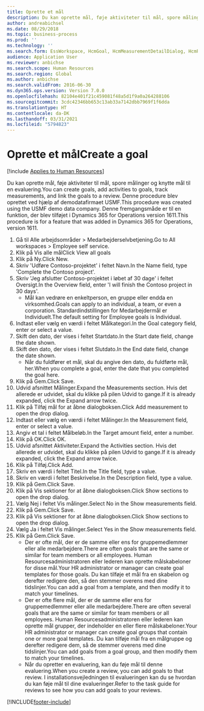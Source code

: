 ```yaml
---
title: Oprette et mål
description: Du kan oprette mål, føje aktiviteter til mål, spore målinger og knytte mål til en evaluering.
author: andreabichsel
ms.date: 08/29/2018
ms.topic: business-process
ms.prod: ''
ms.technology: ''
ms.search.form: EssWorkspace, HcmGoal, HcmMeasurementDetailDialog, HcmPerfJournalAdd, HcmGoalChangeSettings, HcmEmployeeDevelopmentWorkspace
audience: Application User
ms.reviewer: anbichse
ms.search.scope: Human Resources
ms.search.region: Global
ms.author: anbichse
ms.search.validFrom: 2016-06-30
ms.dyn365.ops.version: Version 7.0.0
ms.openlocfilehash: 82104e401f21c459081f48a5d1f9a0a264288106
ms.sourcegitcommit: 3cdc42346bb653c13ab33a7142dbb7969f1f6dda
ms.translationtype: HT
ms.contentlocale: da-DK
ms.lasthandoff: 03/31/2021
ms.locfileid: "5794823"
---
```

# <a name="create-a-goal"></a><span data-ttu-id="f0002-103">Oprette et mål</span><span class="sxs-lookup"><span data-stu-id="f0002-103">Create a goal</span></span>

[!include [Applies to Human Resources](../includes/applies-to-hr.md)]

<span data-ttu-id="f0002-104">Du kan oprette mål, føje aktiviteter til mål, spore målinger og knytte mål til en evaluering.</span><span class="sxs-lookup"><span data-stu-id="f0002-104">You can create goals, add activities to goals, track measurements, and link the goals to a review.</span></span> <span data-ttu-id="f0002-105">Denne procedure blev oprettet ved hjælp af demodatafirmaet USMF.</span><span class="sxs-lookup"><span data-stu-id="f0002-105">This procedure was created using the USMF demo data company.</span></span> <span data-ttu-id="f0002-106">Denne fremgangsmåde er til en funktion, der blev tilføjet i Dynamics 365 for Operations version 1611.</span><span class="sxs-lookup"><span data-stu-id="f0002-106">This procedure is for a feature that was added in Dynamics 365 for Operations, version 1611.</span></span>

1. <span data-ttu-id="f0002-107">Gå til Alle arbejdsområder > Medarbejderselvbetjening.</span><span class="sxs-lookup"><span data-stu-id="f0002-107">Go to All workspaces > Employee self service.</span></span>
2. <span data-ttu-id="f0002-108">Klik på Vis alle mål</span><span class="sxs-lookup"><span data-stu-id="f0002-108">Click View all goals</span></span>
3. <span data-ttu-id="f0002-109">Klik på Ny.</span><span class="sxs-lookup"><span data-stu-id="f0002-109">Click New.</span></span>
4. <span data-ttu-id="f0002-110">Skriv 'Udføre Contoso-projektet' i feltet Navn.</span><span class="sxs-lookup"><span data-stu-id="f0002-110">In the Name field, type 'Complete the Contoso project'.</span></span>
5. <span data-ttu-id="f0002-111">Skriv 'Jeg afslutter Contoso-projektet i løbet af 30 dage' i feltet Oversigt.</span><span class="sxs-lookup"><span data-stu-id="f0002-111">In the Overview field, enter 'I will finish the Contoso project in 30 days'.</span></span>
    * <span data-ttu-id="f0002-112">Mål kan vedrøre en enkeltperson, en gruppe eller endda en virksomhed.</span><span class="sxs-lookup"><span data-stu-id="f0002-112">Goals can apply to an individual, a team, or even a corporation.</span></span> <span data-ttu-id="f0002-113">Standardindstillingen for Medarbejdermål er Individuelt.</span><span class="sxs-lookup"><span data-stu-id="f0002-113">The default setting for Employee goals is Individual.</span></span>  
6. <span data-ttu-id="f0002-114">Indtast eller vælg en værdi i feltet Målkategori.</span><span class="sxs-lookup"><span data-stu-id="f0002-114">In the Goal category field, enter or select a value.</span></span>
7. <span data-ttu-id="f0002-115">Skift den dato, der vises i feltet Startdato.</span><span class="sxs-lookup"><span data-stu-id="f0002-115">In the Start date field, change the date shown.</span></span>
8. <span data-ttu-id="f0002-116">Skift den dato, der vises i feltet Slutdato.</span><span class="sxs-lookup"><span data-stu-id="f0002-116">In the End date field, change the date shown.</span></span>
    * <span data-ttu-id="f0002-117">Når du fuldfører et mål, skal du angive den dato, du fuldførte mål, her.</span><span class="sxs-lookup"><span data-stu-id="f0002-117">When you complete a goal, enter the date that you completed the goal here.</span></span>  
9. <span data-ttu-id="f0002-118">Klik på Gem.</span><span class="sxs-lookup"><span data-stu-id="f0002-118">Click Save.</span></span>
10. <span data-ttu-id="f0002-119">Udvid afsnittet Målinger.</span><span class="sxs-lookup"><span data-stu-id="f0002-119">Expand the Measurements section.</span></span> <span data-ttu-id="f0002-120">Hvis det allerede er udvidet, skal du klikke på pilen Udvid to gange.</span><span class="sxs-lookup"><span data-stu-id="f0002-120">If it is already expanded, click the Expand arrow twice.</span></span>
11. <span data-ttu-id="f0002-121">Klik på Tilføj mål for at åbne dialogboksen.</span><span class="sxs-lookup"><span data-stu-id="f0002-121">Click Add measurement to open the drop dialog.</span></span>
12. <span data-ttu-id="f0002-122">Indtast eller vælg en værdi i feltet Målinger.</span><span class="sxs-lookup"><span data-stu-id="f0002-122">In the Measurement field, enter or select a value.</span></span>
13. <span data-ttu-id="f0002-123">Angiv et tal i feltet Målbeløb.</span><span class="sxs-lookup"><span data-stu-id="f0002-123">In the Target amount field, enter a number.</span></span>
14. <span data-ttu-id="f0002-124">Klik på OK.</span><span class="sxs-lookup"><span data-stu-id="f0002-124">Click OK.</span></span>
15. <span data-ttu-id="f0002-125">Udvid afsnittet Aktiviteter.</span><span class="sxs-lookup"><span data-stu-id="f0002-125">Expand the Activities section.</span></span> <span data-ttu-id="f0002-126">Hvis det allerede er udvidet, skal du klikke på pilen Udvid to gange.</span><span class="sxs-lookup"><span data-stu-id="f0002-126">If it is already expanded, click the Expand arrow twice.</span></span>
16. <span data-ttu-id="f0002-127">Klik på Tilføj.</span><span class="sxs-lookup"><span data-stu-id="f0002-127">Click Add.</span></span>
17. <span data-ttu-id="f0002-128">Skriv en værdi i feltet Titel.</span><span class="sxs-lookup"><span data-stu-id="f0002-128">In the Title field, type a value.</span></span>
18. <span data-ttu-id="f0002-129">Skriv en værdi i feltet Beskrivelse.</span><span class="sxs-lookup"><span data-stu-id="f0002-129">In the Description field, type a value.</span></span>
19. <span data-ttu-id="f0002-130">Klik på Gem.</span><span class="sxs-lookup"><span data-stu-id="f0002-130">Click Save.</span></span>
20. <span data-ttu-id="f0002-131">Klik på Vis sektioner for at åbne dialogboksen.</span><span class="sxs-lookup"><span data-stu-id="f0002-131">Click Show sections to open the drop dialog.</span></span>
21. <span data-ttu-id="f0002-132">Vælg Nej i feltet Vis målinger.</span><span class="sxs-lookup"><span data-stu-id="f0002-132">Select No in the Show measurements field.</span></span>
22. <span data-ttu-id="f0002-133">Klik på Gem.</span><span class="sxs-lookup"><span data-stu-id="f0002-133">Click Save.</span></span>
23. <span data-ttu-id="f0002-134">Klik på Vis sektioner for at åbne dialogboksen.</span><span class="sxs-lookup"><span data-stu-id="f0002-134">Click Show sections to open the drop dialog.</span></span>
24. <span data-ttu-id="f0002-135">Vælg Ja i feltet Vis målinger.</span><span class="sxs-lookup"><span data-stu-id="f0002-135">Select Yes in the Show measurements field.</span></span>
25. <span data-ttu-id="f0002-136">Klik på Gem.</span><span class="sxs-lookup"><span data-stu-id="f0002-136">Click Save.</span></span>
    * <span data-ttu-id="f0002-137">Der er ofte mål, der er de samme eller ens for gruppemedlemmer eller alle medarbejdere.</span><span class="sxs-lookup"><span data-stu-id="f0002-137">There are often goals that are the same or similar for team members or all employees.</span></span>     <span data-ttu-id="f0002-138">Human Resourcesadministratoren eller lederen kan oprette målskabeloner for disse mål.</span><span class="sxs-lookup"><span data-stu-id="f0002-138">Your HR administrator or manager can create goal templates for those goals.</span></span> <span data-ttu-id="f0002-139">Du kan tilføje et mål fra en skabelon og derefter redigere den, så den stemmer overens med dine tidslinjer.</span><span class="sxs-lookup"><span data-stu-id="f0002-139">You can add a goal from a template, and then modify it to match your timelines.</span></span>  
    * <span data-ttu-id="f0002-140">Der er ofte flere mål, der er de samme eller ens for gruppemedlemmer eller alle medarbejdere.</span><span class="sxs-lookup"><span data-stu-id="f0002-140">There are often several goals that are the same or similar for team members or all employees.</span></span>     <span data-ttu-id="f0002-141">Human Resourcesadministratoren eller lederen kan oprette mål grupper, der indeholder en eller flere målskabeloner.</span><span class="sxs-lookup"><span data-stu-id="f0002-141">Your HR administrator or manager can create goal groups that contain one or more goal templates.</span></span> <span data-ttu-id="f0002-142">Du kan tilføje mål fra en målgruppe og derefter redigere dem, så de stemmer overens med dine tidslinjer.</span><span class="sxs-lookup"><span data-stu-id="f0002-142">You can add goals from a goal group, and then modify them to match your timelines.</span></span>  
    * <span data-ttu-id="f0002-143">Når du opretter en evaluering, kan du føje mål til denne evaluering.</span><span class="sxs-lookup"><span data-stu-id="f0002-143">When you create a review, you can add goals to that review.</span></span> <span data-ttu-id="f0002-144">I installationsvejledningen til evalueringen kan du se hvordan du kan føje mål til dine evalueringer.</span><span class="sxs-lookup"><span data-stu-id="f0002-144">Refer to the task guide for reviews to see how you can add goals to your reviews.</span></span>  



[!INCLUDE[footer-include](../includes/footer-banner.md)]